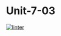 # Unit-7-03
[![linter](https://github.com/Rewa718/Unit-7-03/workflows/linter/badge.svg)](https://github.com/marketplace/actions/super-linter)      
